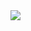 <img align="center" src="https://github.com/Dhanush2468/My-Payment-Gateway/assets/112778628/f84ea28f-c4ce-4005-8cba-2ac055138955" />
